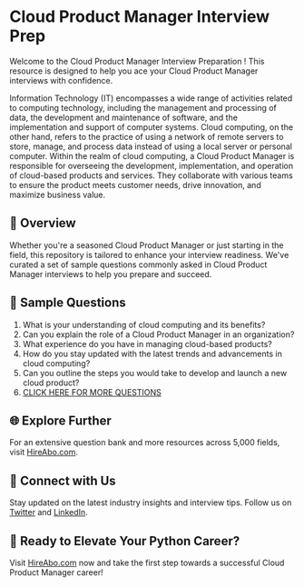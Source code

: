 # Cloud Product Manager Interview Prep

Welcome to the Cloud Product Manager Interview Preparation ! This resource is designed to help you ace your Cloud Product Manager interviews with confidence.

Information Technology (IT) encompasses a wide range of activities related to computing technology, including the management and processing of data, the development and maintenance of software, and the implementation and support of computer systems. Cloud computing, on the other hand, refers to the practice of using a network of remote servers to store, manage, and process data instead of using a local server or personal computer. Within the realm of cloud computing, a Cloud Product Manager is responsible for overseeing the development, implementation, and operation of cloud-based products and services. They collaborate with various teams to ensure the product meets customer needs, drive innovation, and maximize business value.

## 🚀 Overview

Whether you're a seasoned Cloud Product Manager or just starting in the field, this repository is tailored to enhance your interview readiness. We've curated a set of sample questions commonly asked in Cloud Product Manager interviews to help you prepare and succeed.

## 📝 Sample Questions

1. What is your understanding of cloud computing and its benefits?
2. Can you explain the role of a Cloud Product Manager in an organization?
3. What experience do you have in managing cloud-based products?
4. How do you stay updated with the latest trends and advancements in cloud computing?
5. Can you outline the steps you would take to develop and launch a new cloud product?
6. [CLICK HERE FOR MORE QUESTIONS](https://hireabo.com/job/0_4_26/Cloud%20Product%20Manager)

## 🌐 Explore Further

For an extensive question bank and more resources across 5,000 fields, visit [HireAbo.com](https://www.hireabo.com).

## 📱 Connect with Us

Stay updated on the latest industry insights and interview tips. Follow us on [Twitter](https://twitter.com/hireabo) and [LinkedIn](https://www.linkedin.com/in/hire-abo-3609972a8/).

## 🚀 Ready to Elevate Your Python Career?

Visit [HireAbo.com](https://www.hireabo.com) now and take the first step towards a successful Cloud Product Manager career!